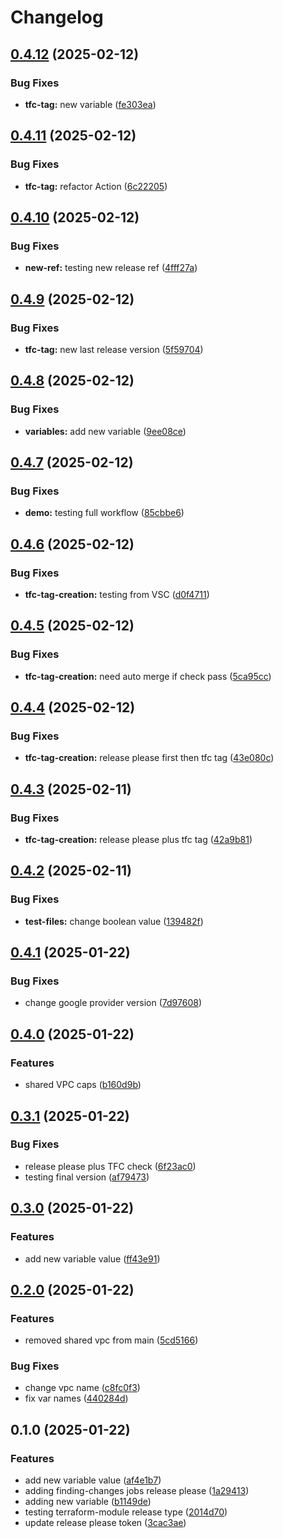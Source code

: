 # Changelog

## [0.4.12](https://github.com/cecuevas-hblf/terraform-h2-beta-feature/compare/v0.4.11...v0.4.12) (2025-02-12)


### Bug Fixes

* **tfc-tag:** new variable ([fe303ea](https://github.com/cecuevas-hblf/terraform-h2-beta-feature/commit/fe303eaf6cf6a3a84792f80d3728a22150bdbc07))

## [0.4.11](https://github.com/cecuevas-hblf/terraform-h2-beta-feature/compare/v0.4.10...v0.4.11) (2025-02-12)


### Bug Fixes

* **tfc-tag:** refactor Action ([6c22205](https://github.com/cecuevas-hblf/terraform-h2-beta-feature/commit/6c22205d0aca03f882b6910f27a6ff30f85e4e03))

## [0.4.10](https://github.com/cecuevas-hblf/terraform-h2-beta-feature/compare/v0.4.9...v0.4.10) (2025-02-12)


### Bug Fixes

* **new-ref:** testing new release ref ([4fff27a](https://github.com/cecuevas-hblf/terraform-h2-beta-feature/commit/4fff27a9e68ea1cb6c22f6a16f51eed023da27a0))

## [0.4.9](https://github.com/cecuevas-hblf/terraform-h2-beta-feature/compare/v0.4.8...v0.4.9) (2025-02-12)


### Bug Fixes

* **tfc-tag:** new last release version ([5f59704](https://github.com/cecuevas-hblf/terraform-h2-beta-feature/commit/5f59704e95ad333cf2e7099f1c2ac34098f9d917))

## [0.4.8](https://github.com/cecuevas-hblf/terraform-h2-beta-feature/compare/v0.4.7...v0.4.8) (2025-02-12)


### Bug Fixes

* **variables:** add new variable ([9ee08ce](https://github.com/cecuevas-hblf/terraform-h2-beta-feature/commit/9ee08ce83b7ad017aba2ac4aa1ac3505db05cabd))

## [0.4.7](https://github.com/cecuevas-hblf/terraform-h2-beta-feature/compare/v0.4.6...v0.4.7) (2025-02-12)


### Bug Fixes

* **demo:** testing full workflow ([85cbbe6](https://github.com/cecuevas-hblf/terraform-h2-beta-feature/commit/85cbbe6a305c9f3a325008e4e3facd499d19c3be))

## [0.4.6](https://github.com/cecuevas-hblf/terraform-h2-beta-feature/compare/v0.4.5...v0.4.6) (2025-02-12)


### Bug Fixes

* **tfc-tag-creation:** testing from VSC ([d0f4711](https://github.com/cecuevas-hblf/terraform-h2-beta-feature/commit/d0f47114f7ef4f0f9c6f2e50d0fae368623feea5))

## [0.4.5](https://github.com/cecuevas-hblf/terraform-h2-beta-feature/compare/v0.4.4...v0.4.5) (2025-02-12)


### Bug Fixes

* **tfc-tag-creation:** need auto merge if check pass ([5ca95cc](https://github.com/cecuevas-hblf/terraform-h2-beta-feature/commit/5ca95cc4cb65880853e3738c85b9c026899e6d3d))

## [0.4.4](https://github.com/cecuevas-hblf/terraform-h2-beta-feature/compare/v0.4.3...v0.4.4) (2025-02-12)


### Bug Fixes

* **tfc-tag-creation:** release please first then tfc tag ([43e080c](https://github.com/cecuevas-hblf/terraform-h2-beta-feature/commit/43e080c1f561596cce0d1c65a50567c93876264e))

## [0.4.3](https://github.com/cecuevas-hblf/terraform-h2-beta-feature/compare/v0.4.2...v0.4.3) (2025-02-11)


### Bug Fixes

* **tfc-tag-creation:** release please plus tfc tag ([42a9b81](https://github.com/cecuevas-hblf/terraform-h2-beta-feature/commit/42a9b81130487a6478205ca1d5bf51581ff93c3e))

## [0.4.2](https://github.com/cecuevas-hblf/terraform-h2-beta-feature/compare/v0.4.1...v0.4.2) (2025-02-11)


### Bug Fixes

* **test-files:** change boolean value ([139482f](https://github.com/cecuevas-hblf/terraform-h2-beta-feature/commit/139482f474f9ab1e6c0b320220023b2c6e0b3312))

## [0.4.1](https://github.com/cecuevas-hblf/terraform-h2-beta-feature/compare/v0.4.0...v0.4.1) (2025-01-22)


### Bug Fixes

* change google provider version ([7d97608](https://github.com/cecuevas-hblf/terraform-h2-beta-feature/commit/7d976081d3aec450543513b2b05b065f78c84536))

## [0.4.0](https://github.com/cecuevas-hblf/terraform-h2-beta-feature/compare/v0.3.1...v0.4.0) (2025-01-22)


### Features

* shared VPC caps ([b160d9b](https://github.com/cecuevas-hblf/terraform-h2-beta-feature/commit/b160d9b828328a6c18b023b04c92f8ef9e527a86))

## [0.3.1](https://github.com/cecuevas-hblf/terraform-h2-beta-feature/compare/v0.3.0...v0.3.1) (2025-01-22)


### Bug Fixes

* release please plus TFC check ([6f23ac0](https://github.com/cecuevas-hblf/terraform-h2-beta-feature/commit/6f23ac0cbb2f9c864e939d65a80545292813bb05))
* testing final version ([af79473](https://github.com/cecuevas-hblf/terraform-h2-beta-feature/commit/af79473a830854204d28318e3d4b4ca8773c53de))

## [0.3.0](https://github.com/cecuevas-hblf/terraform-h2-beta-feature/compare/v0.2.0...v0.3.0) (2025-01-22)


### Features

* add new variable value ([ff43e91](https://github.com/cecuevas-hblf/terraform-h2-beta-feature/commit/ff43e9119a02198121278c07af69127b0fc88aea))

## [0.2.0](https://github.com/cecuevas-hblf/terraform-h2-beta-feature/compare/v0.1.0...v0.2.0) (2025-01-22)


### Features

* removed shared vpc from main ([5cd5166](https://github.com/cecuevas-hblf/terraform-h2-beta-feature/commit/5cd5166c34c77975de162e45e8eccc949a2d9513))


### Bug Fixes

* change vpc name ([c8fc0f3](https://github.com/cecuevas-hblf/terraform-h2-beta-feature/commit/c8fc0f31859e21c30784ee559b127d355f2f96f0))
* fix var names ([440284d](https://github.com/cecuevas-hblf/terraform-h2-beta-feature/commit/440284d0777d044b463fe74f29b959d0529cdf81))

## 0.1.0 (2025-01-22)


### Features

* add new variable value ([af4e1b7](https://github.com/cecuevas-hblf/terraform-h2-beta-feature/commit/af4e1b7bbf81df17c335bb3fd16d56241122a0a1))
* adding finding-changes jobs release please ([1a29413](https://github.com/cecuevas-hblf/terraform-h2-beta-feature/commit/1a29413b0a6087d1bc51b083e4642836fadc7520))
* adding new variable ([b1149de](https://github.com/cecuevas-hblf/terraform-h2-beta-feature/commit/b1149dea1cada155276c1c180006564c2a116ece))
* testing terraform-module release type ([2014d70](https://github.com/cecuevas-hblf/terraform-h2-beta-feature/commit/2014d707651a5004eab425641f2d5dae85746cbc))
* update release please token ([3cac3ae](https://github.com/cecuevas-hblf/terraform-h2-beta-feature/commit/3cac3aede89ba54344b40e6ea1a2ace57f5e7579))
